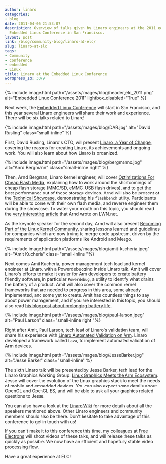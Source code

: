 ```yaml
---
author: linaro
categories:
- blog
date: 2011-04-05 21:53:07
description: Overview of talks given by Linaro engineers at the 2011 edition of the
  Embedded Linux Conference in San Francisco.
layout: post
link: /blog/community-blog/linaro-at-elc/
slug: linaro-at-elc
tags:
- Community
- conference
- embedded
- Linux
title: Linaro at the Embedded Linux Conference
wordpress_id: 3379
---
```


{% include image.html path="/assets/images/blog/header_elc_2011.png" alt="Embedded Linux Conference 2011" lightbox_disabled="True" %}

Next week, the [Embedded Linux Conference](https://events.linuxfoundation.org/) will start in San Francisco, and this year several Linaro engineers will share their work and experience. There will be six talks related to Linaro!

{% include image.html path="/assets/images/blog/DAR.jpg" alt="David Rusling" class="small-inline" %}

First, David Rusling, Linaro's CTO, will present [Linaro, a Year of Change](https://events.linuxfoundation.org/events/elc-openiot-north-america-2018/), covering the reasons for creating Linaro, its achievements and ongoing work. You will also learn about how Linaro is organized.

{% include image.html path="/assets/images/blog/bergmannx.jpg" alt="Anrd Bergmann" class="small-inline right" %}

Then, Arnd Bergman, Linaro kernel engineer, will cover [Optimizations For Cheap Flash Media](https://events.linuxfoundation.org/events/elc-openiot-north-america-2018/), explaining how to work around the shortcomings of cheap flash storage (MMC/SD, eMMC, USB flash drives), and to get the best performance out of these storage devices. Arnd will also be present at the [Technical Showcase](https://events.linuxfoundation.org/events/elc-openiot-north-america-2018/), demonstrating his `flashbench` utility. Participants will be able to come with their own flash media, and reverse engineer them during the showcase. To water your mouth on this topic, you should read the [very interesting article](http://lwn.net/Articles/428584/) that Arnd wrote on LWN.net.

As the keynote speaker for the second day, Arnd will also present [Becoming Part of the Linux Kernel Community](https://events.linuxfoundation.org/events/elc-openiot-north-america-2018/), sharing lessons learned and guidelines for companies which are now trying to merge code upstream, driven by the requirements of application platforms like Android and Meego.

{% include image.html path="/assets/images/blog/amit-kucheria.jpeg" alt="Amit Kucheria" class="small-inline "%}

Next comes Amit Kucheria, power management tech lead and kernel engineer at Linaro, with a [Powerdebugging Inside Linaro](https://events.linuxfoundation.org/events/elc-openiot-north-america-2018/) talk. Amit will cover Linaro's efforts to make it easier for Arm developers to create battery friendly software, in particular `Powerdebug`, a utility to identify what drains the battery of a product. Amit will also cover the common kernel frameworks that are needed to progress in this area, some already implemented, and some yet to create. Amit has countless things to say about power management, and if you are interested in this topic, you should also read [his blog post about prolonging battery life](http://idlethread.blogspot.com/2010/12/prolonging-battery-life-on-your.html).

{% include image.html path="/assets/images/blog/paul-larson.jpeg" alt="Paul Larson" class="small-inline right "%}

Right after Amit, Paul Larson, tech lead of Linaro's validation team, will share his experience with [Linaro Automated Validation on Arm](https://events.linuxfoundation.org/events/elc-openiot-north-america-2018/). Linaro developed a framework called `Lava`, to implement automated validation of Arm devices.

{% include image.html path="/assets/images/blog/JesseBarker.jpg" alt="Jesse Barker" class="small-inline" %}

The sixth Linaro talk will be presented by Jesse Barker, tech lead for the Linaro Graphics Working Group: [Linux Graphics Meets the Arm Ecosystem](https://events.linuxfoundation.org/events/elc-openiot-north-america-2018/). Jesse will cover the evolution of the Linux graphics stack to meet the needs of mobile and embedded devices. You can also expect some details about OpenGL and OpenGL ES, and will be able to ask all your graphics related questions to Jesse.

You can also have a look at the [Linaro Wiki](https://wiki-archive.linaro.org/EngineeringTeam) for more details about all the speakers mentioned above.  Other Linaro engineers and community members should also be there. Don't hesitate to take advantage of this conference to get in touch with us!

If you can't make it to this conference this time, my colleagues at [Free Electrons](https://free-electrons.com/community/) will shoot videos of these talks, and will release these talks as quickly as possible. We now have an efficient and hopefully stable video processing flow.

Have a great experience at ELC!
